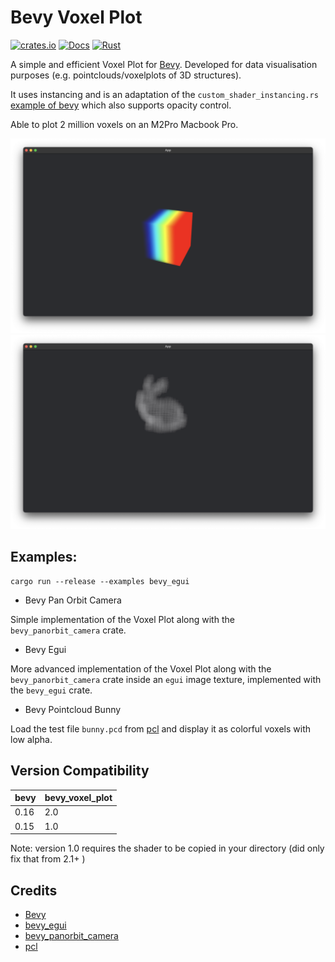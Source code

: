 # Bevy Voxel Plot

[![crates.io](https://img.shields.io/crates/v/bevy_voxel_plot.svg)](https://crates.io/crates/bevy_voxel_plot)
[![Docs](https://docs.rs/bevy_voxel_plot/badge.svg)](https://docs.rs/bevy_voxel_plot)
[![Rust](https://github.com/hacknus/bevy_voxel_plot/actions/workflows/rust.yml/badge.svg)](https://github.com/hacknus/bevy_voxel_plot/actions/workflows/rust.yml)

A simple and efficient Voxel Plot for [Bevy](https://bevyengine.org).
Developed for data visualisation purposes (e.g. pointclouds/voxelplots of 3D structures).

It uses instancing and is an adaptation of the
`custom_shader_instancing.rs` [example of bevy](https://github.com/bevyengine/bevy/blob/main/examples/shader/custom_shader_instancing.rs)
which also supports opacity control.

Able to plot 2 million voxels on an M2Pro Macbook Pro.

![screenshot_main](screenshot_main.png)
![screenshot_bunny](screenshot_bunny.png)

## Examples:

```shell
cargo run --release --examples bevy_egui
```

- Bevy Pan Orbit Camera

Simple implementation of the Voxel Plot along with the `bevy_panorbit_camera` crate.

- Bevy Egui

More advanced implementation of the Voxel Plot along with the `bevy_panorbit_camera` crate inside an `egui` image
texture, implemented with the `bevy_egui` crate.

- Bevy Pointcloud Bunny

Load the test file `bunny.pcd` from [pcl](https://github.com/PointCloudLibrary/pc) and display it as colorful voxels with
low alpha.

## Version Compatibility

| bevy | bevy_voxel_plot |
|------|-----------------|
| 0.16 | 2.0             |
| 0.15 | 1.0             |

Note: version 1.0 requires the shader to be copied in your directory (did only fix that from 2.1+ )

## Credits

- [Bevy](https://bevyengine.org)
- [bevy_egui](https://github.com/vladbat00/bevy_egui)
- [bevy_panorbit_camera](https://github.com/Plonq/bevy_panorbit_camera)
- [pcl](https://github.com/PointCloudLibrary/pc)
